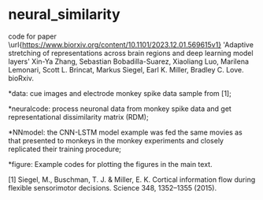 # neural_similarity
code for paper \url{https://www.biorxiv.org/content/10.1101/2023.12.01.569615v1} 'Adaptive stretching of representations across brain regions and deep learning model layers'
Xin-Ya Zhang, Sebastian Bobadilla-Suarez, Xiaoliang Luo, Marilena Lemonari, Scott L. Brincat, Markus Siegel, Earl K. Miller, Bradley C. Love. bioRxiv.

*data: cue images and electrode monkey spike data sample from [1];

*neuralcode: process neuronal data from monkey spike data and get representational dissimilarity matrix (RDM);

*NNmodel: the CNN-LSTM model example was fed the same movies as that presented to monkeys in the monkey experiments
and closely replicated their training procedure;

*figure: Example codes for plotting the figures in the main text.


[1] Siegel, M., Buschman, T. J. & Miller, E. K. Cortical information flow during flexible sensorimotor decisions. Science 348, 1352–1355 (2015).
